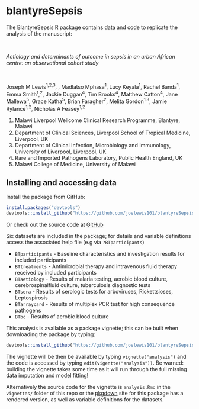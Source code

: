 
<!-- README.md is generated from README.Rmd. Please edit that file -->

# blantyreSepsis

<!-- badges: start -->

<!-- badges: end -->

The BlantyreSepsis R package contains data and code to replicate the
analysis of the manuscript:

<br />

*Aetiology and determinants of outcome in sepsis in an urban African
centre: an observational cohort study*

<br />

Joseph M Lewis<sup>1,2,3</sup>, , Madlatso Mphasa<sup>1</sup>, Lucy
Keyala<sup>1</sup>, Rachel Banda<sup>1</sup>, Emma
Smith<sup>1</sup>,<sup>2</sup>, Jackie Duggan<sup>4</sup>, Tim
Brooks<sup>4</sup>, Matthew Catton<sup>4</sup>, Jane
Mallewa<sup>5</sup>, Grace Katha<sup>5</sup>, Brian
Faragher<sup>2</sup>, Melita Gordon<sup>1,3</sup>, Jamie
Rylance<sup>1,2</sup>, Nicholas A Feasey<sup>1,2</sup>

1.  Malawi Liverpool Wellcome Clinical Research Programme, Blantyre,
    Malawi
2.  Department of Clinical Sciences, Liverpool School of Tropical
    Medicine, Liverpool, UK
3.  Department of Clinical Infection, Microbiology and Immunology,
    University of Liverpool, Liverpool, UK
4.  Rare and Imported Pathogens Laboratory, Public Health England, UK
5.  Malawi College of Medicine, University of Malawi

## Installing and accessing data

Install the package from GitHub:

``` r
install.packages("devtools")
devtools::install_github("https://github.com/joelewis101/blantyreSepsis")
```

Or check out the source code at
[GitHub](https://github.com/joelewis101/blantyreSepsis)

Six datasets are included in the package; for details and variable
definitions access the associated help file (e.g via `?BTparticipants`)

  - `BTparticipants` - Baseline characteristics and investigation
    results for included participants
  - `BTtreatments` - Antimicrobial therapy and intravenous fluid therapy
    received by included participants
  - `BTaetiology` - Results of malaria testing, aerobic blood culture,
    cerebrospinalfluid culture, tuberculosis diagnostic tests
  - `BTsera` - Results of serologic tests for arboviruses,
    Rickettsioses, Leptospirosis
  - `BTarraycard` - Results of multiplex PCR test for high consequence
    pathogens
  - `BTbc` - Results of aerobic blood culture

This analysis is available as a package vignette; this can be built when
downloading the package by typing:

``` r
devtools::install_github("https://github.com/joelewis101/blantyreSepsis", build_vignettes = TRUE )
```

The vignette will be then be available by typing `vignette("analysis")`
and the code is accessed by typing `edit(vigentte("analysis"))`. Be
warned: building the vignette takes some time as it will run through the
full missing data imputation and model fitting\!

Alternatively the source code for the vignette is `analysis.Rmd` in the
`vignettes/` folder of this repo or the
[pkgdown](https://joelewis101.github.io/blantyreSepsis/) site for this
package has a rendered version, as well as variable definitions for the
datasets.
